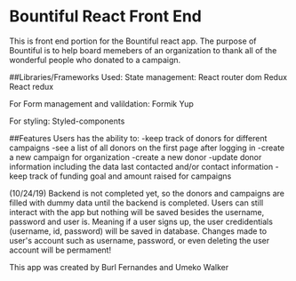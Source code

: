 # Bountiful React Front End

This is front end portion for the Bountiful react app. The purpose of Bountiful is to help board memebers of an organization to thank all of the wonderful people who donated to a campaign.



##Libraries/Frameworks Used: 
State management: 
React router dom
Redux
React redux

For Form management and valildation: 
Formik 
Yup

For styling: 
Styled-components


##Features
Users has the ability to:
-keep track of donors for different campaigns 
-see a list of all donors on the first page after logging in
-create a new campaign for organization
-create a new donor 
-update donor information including the data last contacted and/or contact information
-keep track of funding goal and amount raised for campaigns


(10/24/19) Backend is not completed yet, so the donors and campaigns are filled with dummy data until the backend is completed. Users can still interact with the app but nothing will be saved besides the username, password and user is. Meaning if a user signs up, the user credidentials (username, id, password) will be saved in database. Changes made to user's account such as username, password, or even deleting the user account will be permament!


This app was created by Burl Fernandes and Umeko Walker